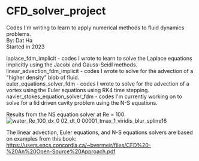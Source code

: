 # CFD_solver_project

Codes I'm writing to learn to apply numerical methods to fluid dynamics problems.  
By: Dat Ha  
Started in 2023  

laplace_fdm_implicit              - codes I wrote to learn to solve the Laplace equations implicitly using the Jacobi and Gauss-Seidl methods.  
linear_advection_fdm_implicit     - codes I wrote to solve for the advection of a "higher density" blob of fluid.  
euler_equations_solver_fdm        - codes I wrote to solve for the advection of a vortex using the Euler equations using RK4 time stepping.  
navier_stokes_equation_solver_fdm - codes I'm currently working on to solve for a lid driven cavity problem using the N-S equations.  

Results from the NS equation solver at Re = 100.  
![water_Re_100_dx_0 02_dt_0 00001_tmax_1_viridis_blur_spline16](https://github.com/DatNotData/CFD_solver_project/assets/24595553/70cae030-db7c-4260-a1ed-f3af814e6856)




The linear advection, Euler equations, and N-S equations solvers are based on examples from this book:
https://users.encs.concordia.ca/~bvermeir/files/CFD%20-%20An%20Open-Source%20Approach.pdf

